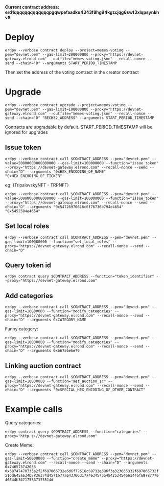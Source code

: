 **Current contract address: erd1qqqqqqqqqqqqqpgqwpefaadku4343f8hg94kgzcjqg6swf3xlqpsynkhv8**

# Deploy

`erdpy --verbose contract deploy --project=memes-voting --pem="devnet.pem" --gas-limit=200000000 --proxy="https://devnet-gateway.elrond.com" --outfile="memes-voting.json" --recall-nonce --send --chain="D" --arguments START_PERIOD_TIMESTAMP`

Then set the address of the voting contract in the creator contract

# Upgrade

`erdpy --verbose contract upgrade --project=memes-voting --pem="devnet.pem" --gas-limit=100000000 --proxy="https://devnet-gateway.elrond.com" --outfile="memes-voting.json" --recall-nonce --send --chain="D" "BECH32_ADDRESS" --arguments START_PERIOD_TIMESTAMP`

Contracts are upgradable by default. START_PERIOD_TIMESTAMP will be ignored for upgrades 

## Issue token
`erdpy --verbose contract call $CONTRACT_ADDRESS --pem="devnet.pem" --value=50000000000000000 --gas-limit=100000000 --function="issue_token" --proxy="https://devnet-gateway.elrond.com" --recall-nonce --send --chain="D" --arguments "0xHEX_ENCODING_OF_NAME" "0xHEX_ENCODING_OF_TICKER"`

eg: (TripalovskyNFT - TRPNFT)

`erdpy --verbose contract call $CONTRACT_ADDRESS --pem="devnet.pem" --value=50000000000000000 --gas-limit=100000000 --function="issue_token" --proxy="https://devnet-gateway.elrond.com" --recall-nonce --send --chain="D" --arguments "0x54726970616c6f76736b794e4654" "0x5452504e4654"`

## Set local roles

`erdpy --verbose contract call $CONTRACT_ADDRESS --pem="devnet.pem" --gas-limit=100000000 --function="set_local_roles" --proxy="https://devnet-gateway.elrond.com" --recall-nonce --send --chain="D"`

## Query token id

`erdpy contract query $CONTRACT_ADDRESS --function="token_identifier" --proxy="https://devnet-gateway.elrond.com"`

## Add categories
`erdpy --verbose contract call $CONTRACT_ADDRESS --pem="devnet.pem" --gas-limit=10000000 --function="modify_categories" --proxy="https://devnet-gateway.elrond.com" --recall-nonce --send --chain="D" --arguments 0xCATEGORY_NAME`

Funny category:

`erdpy --verbose contract call $CONTRACT_ADDRESS --pem="devnet.pem" --gas-limit=10000000 --function="modify_categories" --proxy="https://devnet-gateway.elrond.com" --recall-nonce --send --chain="D" --arguments 0x66756e6e79`

## Linking auction contract
`erdpy --verbose contract call $CONTRACT_ADDRESS --pem="devnet.pem" --gas-limit=10000000 --function="set_auction_sc" --proxy="https://devnet-gateway.elrond.com" --recall-nonce --send --chain="D" --arguments "0xSPECIAL_HEX_ENCODING_OF_OTHER_CONTRACT"`

# Example calls

Query categories:

`erdpy contract query $CONTRACT_ADDRESS --function="categories" --proxy="http
s://devnet-gateway.elrond.com"`

Create Meme:

`erdpy --verbose contract call $CONTRACT_ADDRESS --pem="devnet.pem" --gas-limit=50000000 --function="create_meme" --proxy="https://devnet-gateway.elrond.com" --recall-nonce --send --chain="D" --arguments 0x746573742033 0x68747470733a2f2f697066732e6d6f72616c69732e696f3a323035332f697066732f516d645a634b7836374d4571677a64376631774e345755484253454661446f6978777046544b347175567175514d`
